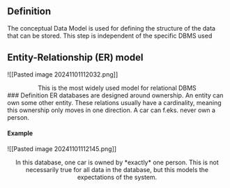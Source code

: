 ## Definition
The conceptual Data Model is used for defining the structure of the data that can be stored.
This step is independent of the specific DBMS used

## Entity-Relationship (ER) model
![[Pasted image 20241101112032.png]]
<center>This is the most widely used model for relational DBMS</center>
### Definition
ER databases are designed around ownership. An entity can own some other entity. These relations usually have a cardinality, meaning this ownership only moves in one direction.
A car can f.eks. never own a person.

#### Example
![[Pasted image 20241101112145.png]]
<center>In this database, one car is owned by *exactly* one person. This is not necessarily true for all data in the database, but this models the expectations of the system.</center>

